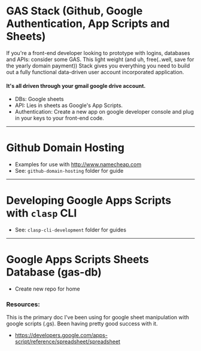 # GAS Stack (Github, Google Authentication, App Scripts and Sheets)
If you're a front-end developer looking to prototype with logins, databases and APIs: consider some GAS. This light weight (and uh, free(..well, save for the yearly domain payment)) Stack gives you everything you need to build out a fully functional data-driven user account incorporated application.

#### It's all driven through your gmail google drive account.
* DBs: Google sheets
* API: Lies in sheets as Google's App Scripts.
* Authentication: Create a new app on google developer console and plug in your keys to your front-end code.

----
# Github Domain Hosting
* Examples for use with http://www.namecheap.com
* See: `github-domain-hosting` folder for guide


----
# Developing Google Apps Scripts with `clasp` CLI
* See: `clasp-cli-development` folder for guides


----
# Google Apps Scripts Sheets Database (gas-db)
* Create new repo for home


### Resources:
This is the primary doc I've been using for google sheet manipulation with google scripts (.gs). Been having pretty good success with it.
* https://developers.google.com/apps-script/reference/spreadsheet/spreadsheet
